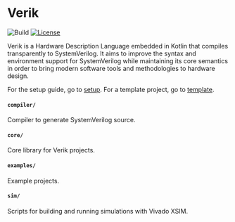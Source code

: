 # Verik
![Build](https://github.com/frwang96/verik/actions/workflows/Build.yml/badge.svg)
[![License](https://img.shields.io/badge/License-Apache%202.0-blue.svg)](https://opensource.org/licenses/Apache-2.0)

Verik is a Hardware Description Language embedded in Kotlin that compiles transparently to SystemVerilog. It aims to
improve the syntax and environment support for SystemVerilog while maintaining its core semantics in order to bring
modern software tools and methodologies to hardware design.

For the setup guide, go to [setup](https://verik.io/setup/index.html). For a template project, go to
[template](https://github.com/frwang96/verik-template).

#### `compiler/`
Compiler to generate SystemVerilog source.

#### `core/`
Core library for Verik projects.

#### `examples/`
Example projects.

#### `sim/`
Scripts for building and running simulations with Vivado XSIM.
